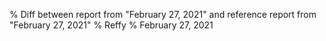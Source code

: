 % Diff between report from "February 27, 2021" and reference report from "February 27, 2021"
% Reffy
% February 27, 2021

